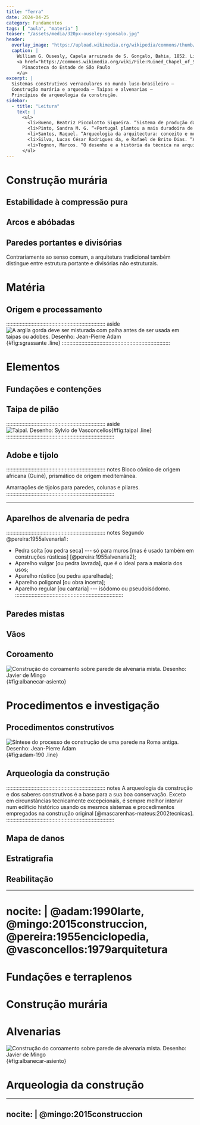```yaml
---
title: "Terra"
date: 2024-04-25
category: Fundamentos
tags: [ "aula", "materia" ]
teaser: "/assets/media/320px-ouseley-sgonsalo.jpg"
header:
  overlay_image: "https://upload.wikimedia.org/wikipedia/commons/thumb/7/77/Ruined_Chapel_of_S._Gonsalo,_(Bahia),_da_Coleção_Brasiliana_Iconográfica.jpg/2560px-Ruined_Chapel_of_S._Gonsalo,_(Bahia),_da_Coleção_Brasiliana_Iconográfica.jpg"
  caption: |
    William G. Ousesly, Capela arruinada de S. Gonçalo, Bahia, 1852. Litografia,
    <a href="https://commons.wikimedia.org/wiki/File:Ruined_Chapel_of_S._Gonsalo,_(Bahia),_da_Coleção_Brasiliana_Iconográfica.jpg">
      Pinacoteca do Estado de São Paulo
    </a>
excerpt: |
  Sistemas construtivos vernaculares no mundo luso-brasileiro –
  Construção murária e arqueada – Taipas e alvenarias –
  Princípios de arqueologia da construção.
sidebar:
  - title: "Leitura"
    text: |
      <ul>
        <li>Bueno, Beatriz Piccolotto Siqueira. “Sistema de produção da arquitetura na cidade colonial brasileira: mestres de ofício, ‘riscos’ e ‘traças’”. <em>Anais do Museu Paulista: História e Cultura Material</em> 20, n<sup>o</sup> 1 (junho de 2012): 321–61. <a href="https://doi.org/10.1590/S0101-47142012000100011">https://doi.org/10.1590/S0101-47142012000100011</a>.</li>
        <li>Pinto, Sandra M. G. “«Portugal plantou a mais duradoira de suas conquistas». Da antiga tradição jurídica para a atividade construtiva em Portugal e no Brasil: inovação e permanência em perspetiva comparada”. <em>Anais de História de Além-Mar</em> 16 (2015): 369–405. <a href="https://novaresearch.unl.pt/en/publications/portugal-plantou-a-mais-duradoira-de-suas-conquistas-da-antiga-tr">https://novaresearch.unl.pt/en/publications/portugal-plantou-a-mais-duradoira-de-suas-conquistas-da-antiga-tr</a>.</li>
        <li>Santos, Raquel. “Arqueologia da arquitectura: conceito e metodologia”. <em>PARC Pesquisa em Arquitetura e Construção</em> 4, n<sup>o</sup> 1 (30 de abril de 2013): 5–14. <a href="https://doi.org/10.20396/parc.v4i1.8634554">https://doi.org/10.20396/parc.v4i1.8634554</a>.</li>
        <li>Silva, Lucas César Rodrigues da, e Rafael de Brito Dias. “As tecnologias derivadas da matriz africana no Brasil: um estudo exploratório”. <em>Linhas Crí­ticas</em> 26 (25 de agosto de 2020): e28089–e28089. <a href="https://doi.org/10.26512/lc.v26.2020.28089">https://doi.org/10.26512/lc.v26.2020.28089</a>.</li>
        <li>Tognon, Marcos. “O desenho e a história da técnica na arquitetura do Brasil colonial”. <em>Varia Historia</em> 27, n<sup>o</sup> 46 (dezembro de 2011): 547–56. <a href="https://doi.org/10.1590/S0104-87752011000200008">https://doi.org/10.1590/S0104-87752011000200008</a>.</li>
      </ul>
---
```


# Construção murária #

## Estabilidade à compressão pura ##

## Arcos e abóbadas ##

## Paredes portantes e divisórias ##

Contrariamente ao senso comum, a arquitetura tradicional também
distingue entre estrutura portante e divisórias não estruturais.

# Matéria #

## Origem e processamento ##

:::::::::::::::::::::::::::::::::::::::::::::::::::::::::::::::::: aside
![A argila gorda deve ser misturada com palha antes de ser usada em taipas ou adobes. Desenho: Jean-Pierre Adam](/assets/media/adam-136-impasto-argila-paglia-sgrassante.png){#fig:sgrassante .line}
::::::::::::::::::::::::::::::::::::::::::::::::::::::::::::::::::::::::

# Elementos #

## Fundações e contenções ##

<!--Ilustrar segundo EPCC 14-->

## Taipa de pilão ##

:::::::::::::::::::::::::::::::::::::::::::::::::::::::::::::::::: aside
![Taipal. Desenho: Sylvio de Vasconcellos](/assets/media/vasconcelos-005-taipal.png){#fig:taipal .line}
::::::::::::::::::::::::::::::::::::::::::::::::::::::::::::::::::::::::

## Adobe e tijolo ##

:::::::::::::::::::::::::::::::::::::::::::::::::::::::::::::::::: notes
Bloco cônico de origem africana (Guiné), prismático de origem
mediterrânea.

Amarrações de tijolos para paredes, colunas e pilares.
::::::::::::::::::::::::::::::::::::::::::::::::::::::::::::::::::::::::

* * * * * * * * * * * * * * * * * * * * * * * * * * * * * * * * * * * *

<!--Ilustrar amarrações segundo EPCC 13-->

## Aparelhos de alvenaria de pedra ##

:::::::::::::::::::::::::::::::::::::::::::::::::::::::::::::::::: notes
Segundo @pereira:1955alvenaria1 :

- Pedra solta [ou pedra seca] --- só para muros [mas é usado também em
  construções rústicas] [@pereira:1955alvenaria2];
- Aparelho vulgar [ou pedra lavrada], que é o ideal para a maioria dos
  usos;
- Aparelho rústico [ou pedra aparelhada];
- Aparelho poligonal [ou obra incerta];
- Aparelho regular [ou cantaria] --- isódomo ou pseudoisódomo.
::::::::::::::::::::::::::::::::::::::::::::::::::::::::::::::::::::::::

<!--Ilustrar amarrações segundo EPCC 13-->

## Paredes mistas ##

## Vãos ##

<!--EPCC 14-->

## Coroamento ##

![Construção do coroamento sobre parede de alvenaria mista. Desenho: Javier de Mingo](https://www.albanecar.es/wp-content/uploads/2018/11/Muro_1802.jpg){#fig:albanecar-asiento}

# Procedimentos e investigação #

## Procedimentos construtivos ##

![Síntese do processo de construção de uma parede na Roma antiga. Desenho: Jean-Pierre Adam](/assets/media/adam-190-costruzione-muro-fasi-lavoro.png){#fig:adam-190 .line}

## Arqueologia da construção ##

:::::::::::::::::::::::::::::::::::::::::::::::::::::::::::::::::: notes
A arqueologia da construção e dos saberes construtivos é a base para a
sua boa conservação. Exceto em circunstâncias tecnicamente excepcionais,
é sempre melhor intervir num edifício histórico usando os mesmos
sistemas e procedimentos empregados na construção original
[@mascarenhas-mateus:2002tecnicas].
::::::::::::::::::::::::::::::::::::::::::::::::::::::::::::::::::::::::

## Mapa de danos ##

## Estratigrafia ##

## Reabilitação ##

---
nocite: |
  @adam:1990larte,
  @mingo:2015construccion,
  @pereira:1955enciclopedia,
  @vasconcellos:1979arquitetura
=======
# Fundações e terraplenos #

# Construção murária #

# Alvenarias #

![Construção do coroamento sobre parede de alvenaria mista. Desenho: Javier de Mingo](https://www.albanecar.es/wp-content/uploads/2018/11/Muro_1802.jpg){#fig:albanecar-asiento}

# Arqueologia da construção #

---
nocite: |
  @mingo:2015construccion
---

